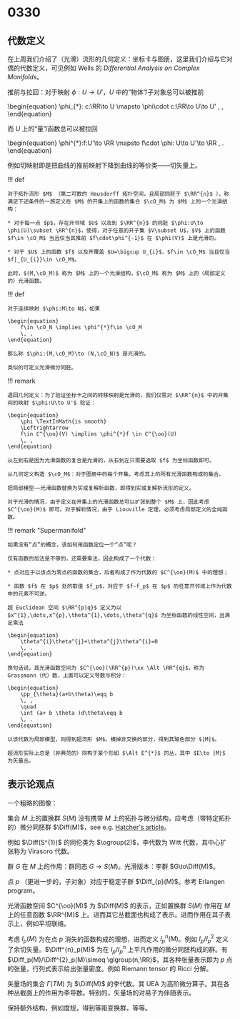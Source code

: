 # 0330

## 代数定义

在上周我们介绍了（光滑）流形的几何定义：坐标卡与图册，这里我们介绍与它对偶的代数定义，可见例如 Wells 的 *Differential Analysis on Complex Manifolds*。

推前与拉回：对于映射 $\phi:U\to U'$，$U$ 中的“物体”/子对象总可以被推前

\begin{equation}
    \phi_{*}: c:\RR\to U \mapsto \phi\cdot c:\RR\to U\to U'
    \, ,
\end{equation}

而 $U$ 上的“量”/函数总可以被拉回

\begin{equation}
    \phi^{*}:f:U'\to \RR \mapsto f\cdot \phi: U\to U'\to \RR
    \, .
\end{equation}

例如切映射即是把曲线的推前映射下降到曲线的等价类——切矢量上。

!!! def

    对于拓扑流形 $M$ （第二可数的 Hausdorff 拓扑空间，且局部同胚于 $\RR^{n}$ ），称满足下述条件的一族定义在 $M$ 的开集上的函数的集合 $\cO_M$ 为 $M$ 上的一个光滑结构：

    * 对于每一点 $p$，存在开邻域 $U$ 以及到 $\RR^{n}$ 的同胚 $\phi:U\to \phi(U)\subset \RR^{n}$，使得，对于任意的开子集 $V\subset U$，$V$ 上的函数 $f\in \cO_M$ 当且仅当其推前 $f\cdot\phi^{-1}$ 在 $\phi(V)$ 上是光滑的。

    * 对于 $U$ 上的函数 $f$ 以及开覆盖 $U=\bigcup U_{i}$，$f\in \cO_M$ 当且仅当 $f|_{U_{i}}\in \cO_M$。

    此时，$(M,\cO_M)$ 称为 $M$ 上的一个光滑结构，$\cO_M$ 称为 $M$ 上的（局部定义的）光滑函数。

!!! def

    对于连续映射 $\phi:M\to N$，如果

    \begin{equation}
        f\in \cO_N \implies \phi^{*}f\in \cO_M
        \, ,
    \end{equation}

    那么称 $\phi:(M,\cO_M)\to (N,\cO_N)$ 是光滑的。

    类似的可定义光滑微分同胚。

!!! remark

    退回几何定义：为了验证坐标卡之间的转移映射是光滑的，我们仅需对 $\RR^{n}$ 中的开集间的映射 $\phi:U\to U'$ 验证：

    \begin{equation}
        \phi \TextInMath{is smooth}
        \Leftrightarrow
        f\in C^{\oo}(V) \implies \phi^{*}f \in C^{\oo}(U)
        \, ,
    \end{equation}

    从左到右是因为光滑函数的复合是光滑的，从右到左只需要选取 $f$ 为坐标函数即可。

    从几何定义构造 $\cO_M$：对于图册中的每个开集，考虑其上的所有光滑函数构成的集合。

    把局部模型——光滑函数替换为实或复解析函数，即得到实或复解析流形的定义。

    对于光滑的情况，由于定义在开集上的光滑函数总可以扩张到整个 $M$ 上，因此考虑 $C^{\oo}(M)$ 即可。对于解析情况，由于 Liouville 定理，必须考虑局部定义的全纯函数。

!!! remark "Supermanifold"

    如果没有“点”的概念，该如何用函数定位一个“点”呢？

    仅有函数的加法是不够的，还需要乘法，因此构成了一个代数：

    * 点对应于以该点为零点的函数的集合，后者构成了作为代数的 $C^{\oo}(M)$ 中的理想；

    * 函数 $f$ 在 $p$ 处的取值 $f_p$，对应于 $f-f_p$ 在 $p$ 的任意开邻域上作为代数中的元素不可逆。

    超 Euclidean 空间 $\RR^{p|q}$ 定义为以 $x^{1},\dots,x^{p},\theta^{1},\dots,\theta^{q}$ 为坐标函数的线性空间，且满足乘法

    \begin{equation}
        \theta^{i}\theta^{j}+\theta^{j}\theta^{i}=0
        \, .
    \end{equation}

    换句话说，其光滑函数空间为 $C^{\oo}(\RR^{p})\xx \Alt \RR^{q}$，称为 Grassmann（代）数，上面可以定义导数与积分：

    \begin{equation}
        \pp_{\theta}(a+b\theta)\eqq b
        \, ,
        \quad
        \int (a+ b \theta )d\theta\eqq b
        \, .
    \end{equation}

    以该代数为局部模型，则得到超流形 $M$。模掉非交换的部分，得到其玻色部分 $|M|$。

    超流形实际上总是（非典范的）同构于某个形如 $\Alt E^{*}$ 的丛，其中 $E\to |M|$ 为矢量丛。

## 表示论观点

一个粗略的图像：

集合 $M$ 上的置换群 $S(M)$ 没有携带 $M$ 上的拓扑与微分结构，应考虑（带特定拓扑的）微分同胚群 $\Diff(M)$，see e.g. [Hatcher's article](https://pi.math.cornell.edu/~hatcher/Papers/Diff%28M%292012.pdf)。

例如 $\Diff(S^{1})$ 的同伦类为 $\ogroup(2)$，李代数为 Witt 代数，其中心扩张称为 Virasoro 代数。

群 $G$ 在 $M$ 上的作用：群同态 $G\to S(M)$。光滑版本：李群 $G\to\Diff(M)$。

点 $p$ （更进一步的，子对象）对应于稳定子群 $\Diff_{p}(M)$。参考 Erlangen program。

光滑函数空间 $C^{\oo}(M)$ 为 $\Diff(M)$ 的表示，正如置换群 $S(M)$ 作用在 $M$ 上的任意函数 $\RR^{M}$ 上。进而其它丛截面也构成了表示。进而作用在其子表示上，例如平坦联络。

考虑 $I_p(M)$ 为在点 $p$ 消失的函数构成的理想，进而定义 $I_p^{n}(M)$。例如 $I_p/I^{2}_p$ 定义了余切矢量。$\Diff^{n}_p(M)$ 为在 $I_p/I^{n}_p$ 上平凡作用的微分同胚构成的群。有 $\Diff_p(M)/\Diff^{2}_p(M)\simeq \glgroup(n,\RR)$，其各种张量表示即为 $p$ 点的张量，行列式表示给出张量密度。例如 Riemann tensor 的 Ricci 分解。

矢量场的集合 $\Gamma(TM)$ 为 $\Diff(M)$ 的李代数。其 UEA 为高阶微分算子。其在各种丛截面上的作用为李导数。特别的，矢量场的对易子为伴随表示。

保持额外结构，例如度规，得到等距变换群，等等。